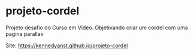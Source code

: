 # projeto-cordel
 Projeto desafio do Curso em Video. Objetivando criar um cordel com uma pagina parallax

Site:  https://kennedyanst.github.io/projeto-cordel
